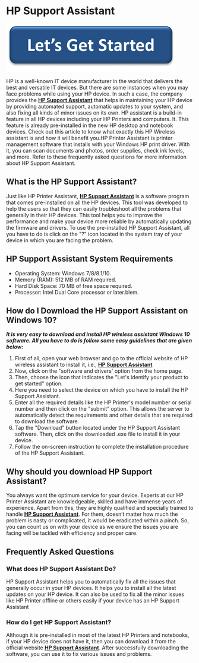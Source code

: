 
# HP Support Assistant


[![HP Support Assistant](lets-get-started.png)](https://hpsupportassistantt.github.io)

HP is a well-known IT device manufacturer in the world that delivers the best and versatile IT devices. But there are some instances when you may face problems while using your HP device. In such a case, the company provides the **[HP Support Assistant](https://hpsupportassistantt.github.io/)** that helps in maintaining your HP device by providing automated support, automatic updates to your system, and also fixing all kinds of minor issues on its own. HP assistant is a build-in feature in all HP devices including your HP Printers and computers. It. This feature is already pre-installed in the new HP desktop and notebook devices. Check out this article to know what exactly this HP Wireless assistant is and how it will benefit you.HP Printer Assistant is printer management software that installs with your Windows HP print driver. With it, you can scan documents and photos, order supplies, check ink levels, and more. Refer to these frequently asked questions for more information about HP  Support Assistant.


## What is the HP Support Assistant?

Just like HP Printer Assistant, **[HP Support Assistant](https://hpsupportassistantt.github.io/)** is a software program that comes pre-installed on all the HP devices. This tool was developed to help the users so that they can easily troubleshoot all the problems that generally in their HP devices. This tool helps you to improve the performance and make your device more reliable by automatically updating the firmware and drivers. To use the pre-installed HP Support Assistant, all you have to do is click on the "?" icon located in the system tray of your device in which you are facing the problem.


## HP Support Assistant System Requirements

* Operating System: Windows 7/8/8.1/10.
* Memory (RAM): 512 MB of RAM required.
* Hard Disk Space: 70 MB of free space required.
* Processor: Intel Dual Core processor or later.blem.


## How do I Download the HP Support Assistant on Windows 10?
**_It is very easy to download and install HP wireless assistant Windows 10 software. All you have to do is follow some easy guidelines that are given below:_**

1. First of all, open your web browser and go to the official website of HP wireless assistant to install it, i.e., **[HP Support Assistant](https://hpsupportassistantt.github.io/)**
2. Now, click on the "software and drivers' option from the home page.
3. Then, choose the icon that indicates the "Let's identify your product to get started" option.
4. Here you need to select the device on which you have to install the HP Support Assistant.
5. Enter all the required details like the HP Printer's model number or serial number and then click on the "submit" option. This allows the server to automatically detect the requirements and other details that are required to download the software.
6. Tap the "Download" button located under the HP Support Assistant software. Then, click on the downloaded .exe file to install it in your device.
7. Follow the on-screen instruction to complete the installation procedure of the HP Support Assistant.


## Why should you download HP Support Assistant?
You always want the optimum service for your device. Experts at our HP Printer Assistant are knowledgeable, skilled and have immense years of experience. Apart from this, they are highly qualified and specially trained to handle **[HP Support Assistant](https://hpsupportassistantt.github.io/)**. For them, doesn’t matter how much the problem is nasty or complicated, it would be eradicated within a pinch. So, you can count us on with your device as we ensure the issues you are facing will be tackled with efficiency and proper care.


## Frequently Asked Questions

### What does HP Support Assistant Do?

HP Support Assistant helps you to automatically fix all the issues that generally occur in your HP devices. It helps you to install all the latest updates on your HP device. It can also be used to fix all the minor issues like HP Printer offline or others easily if your device has an HP Support Assistant

### How do I get HP Support Assistant?

Although it is pre-installed in most of the latest HP Printers and notebooks, if your HP device does not have it, then you can download it from the official website **[HP Support Assistant](https://hpsupportassistantt.github.io/)**. After successfully downloading the software, you can use it to fix various issues and problems.
